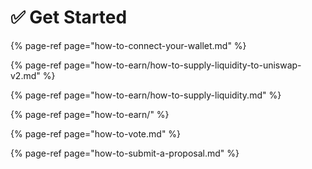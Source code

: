 # ✅ Get Started

{% page-ref page="how-to-connect-your-wallet.md" %}

{% page-ref page="how-to-earn/how-to-supply-liquidity-to-uniswap-v2.md" %}

{% page-ref page="how-to-earn/how-to-supply-liquidity.md" %}

{% page-ref page="how-to-earn/" %}

{% page-ref page="how-to-vote.md" %}

{% page-ref page="how-to-submit-a-proposal.md" %}





